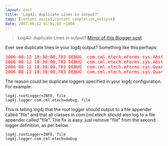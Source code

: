 ```yaml
---
layout: post
title: "Log4J: duplicate Lines in output?"
tags: [content assist,content completion,eclipse]
date: 2007-06-12 01:01:01 +1000
---
```


> Log4J: duplicate Lines in output? [Mirror of this Blogger post](https://robertmarkbramprogrammer.blogspot.com/2007/06/log4j-duplicate-lines-in-output.html).

<p>Ever see duplicate lines in your log4j output? Something like this perhaps:</p>

<pre style="color:red">2006-08-12 18:30:00,783 DEBUG  com.cml.etech.eForms.sys.AbstractQuartzJobRouter - Start of execute
2006-08-12 18:30:00,783 DEBUG  com.cml.etech.eForms.sys.AbstractQuartzJobRouter - Start of execute
2006-08-12 18:30:00,783 DEBUG  com.cml.etech.eForms.sys.QuartzJobServletRouter - About to issue getContent() request
2006-08-12 18:30:00,783 DEBUG  com.cml.etech.eForms.sys.QuartzJobServletRouter - About to issue getContent() request
</pre>

<p>The reason could be duplicate loggers specified in your log4j configuration. For example:</p>

<pre><code class="properties">log4j.rootLogger=INFO, file
log4j.logger.com.cml.etech=debug, file
</code></pre>

<p>This is telling log4j that the root logger should output to a file appender called "file" and that all classes in com.cml.etech should also log to a file appender called "file". The fix is easy: just remove "file" from the second logger definition, as per below.</p>

<pre><code class="properties">log4j.rootLogger=INFO, file
log4j.logger.com.cml.etech=debug
</code></pre>
